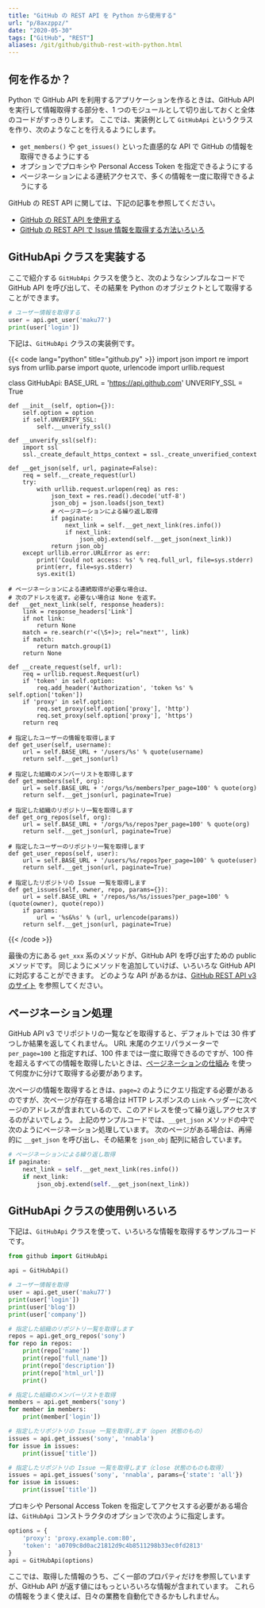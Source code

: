 ```yaml
---
title: "GitHub の REST API を Python から使用する"
url: "p/8axzppz/"
date: "2020-05-30"
tags: ["GitHub", "REST"]
aliases: /git/github/github-rest-with-python.html
---
```


何を作るか？
----

Python で GitHub API を利用するアプリケーションを作るときは、GitHub API を実行して情報取得する部分を、1 つのモジュールとして切り出しておくと全体のコードがすっきりします。
ここでは、実装例として `GitHubApi` というクラスを作り、次のようなことを行えるようにします。

- `get_members()` や `get_issues()` といった直感的な API で GitHub の情報を取得できるようにする
- オプションでプロキシや Personal Access Token を指定できるようにする
- ページネーションによる連続アクセスで、多くの情報を一度に取得できるようにする

GitHub の REST API に関しては、下記の記事を参照してください。

- [GitHub の REST API を使用する](/p/mprs3v6/)
- [GitHub の REST API で Issue 情報を取得する方法いろいろ](/p/uvoibwi/)


GitHubApi クラスを実装する
----

ここで紹介する `GitHubApi` クラスを使うと、次のようなシンプルなコードで GitHub API を呼び出して、その結果を Python のオブジェクトとして取得することができます。

```python
# ユーザー情報を取得する
user = api.get_user('maku77')
print(user['login'])
```

下記は、`GitHubApi` クラスの実装例です。

{{< code lang="python" title="github.py" >}}
import json
import re
import sys
from urllib.parse import quote, urlencode
import urllib.request

class GitHubApi:
    BASE_URL = 'https://api.github.com'
    UNVERIFY_SSL = True

    def __init__(self, option={}):
        self.option = option
        if self.UNVERIFY_SSL:
            self.__unverify_ssl()

    def __unverify_ssl(self):
        import ssl
        ssl._create_default_https_context = ssl._create_unverified_context

    def __get_json(self, url, paginate=False):
        req = self.__create_request(url)
        try:
            with urllib.request.urlopen(req) as res:
                json_text = res.read().decode('utf-8')
                json_obj = json.loads(json_text)
                # ページネーションによる繰り返し取得
                if paginate:
                    next_link = self.__get_next_link(res.info())
                    if next_link:
                        json_obj.extend(self.__get_json(next_link))
                return json_obj
        except urllib.error.URLError as err:
            print('Could not access: %s' % req.full_url, file=sys.stderr)
            print(err, file=sys.stderr)
            sys.exit(1)

    # ページネーションによる連続取得が必要な場合は、
    # 次のアドレスを返す。必要ない場合は None を返す。
    def __get_next_link(self, response_headers):
        link = response_headers['Link']
        if not link:
            return None
        match = re.search(r'<(\S+)>; rel="next"', link)
        if match:
            return match.group(1)
        return None

    def __create_request(self, url):
        req = urllib.request.Request(url)
        if 'token' in self.option:
            req.add_header('Authorization', 'token %s' % self.option['token'])
        if 'proxy' in self.option:
            req.set_proxy(self.option['proxy'], 'http')
            req.set_proxy(self.option['proxy'], 'https')
        return req

    # 指定したユーザーの情報を取得します
    def get_user(self, username):
        url = self.BASE_URL + '/users/%s' % quote(username)
        return self.__get_json(url)

    # 指定した組織のメンバーリストを取得します
    def get_members(self, org):
        url = self.BASE_URL + '/orgs/%s/members?per_page=100' % quote(org)
        return self.__get_json(url, paginate=True)

    # 指定した組織のリポジトリ一覧を取得します
    def get_org_repos(self, org):
        url = self.BASE_URL + '/orgs/%s/repos?per_page=100' % quote(org)
        return self.__get_json(url, paginate=True)

    # 指定したユーザーのリポジトリ一覧を取得します
    def get_user_repos(self, user):
        url = self.BASE_URL + '/users/%s/repos?per_page=100' % quote(user)
        return self.__get_json(url, paginate=True)

    # 指定したリポジトリの Issue 一覧を取得します
    def get_issues(self, owner, repo, params={}):
        url = self.BASE_URL + '/repos/%s/%s/issues?per_page=100' % (quote(owner), quote(repo))
        if params:
            url = '%s&%s' % (url, urlencode(params))
        return self.__get_json(url, paginate=True)
{{< /code >}}

最後の方にある `get_xxx` 系のメソッドが、GitHub API を呼び出すための public メソッドです。
同じようにメソッドを追加していけば、いろいろな GitHub API に対応することができます。
どのような API があるかは、[GitHub REST API v3 のサイト](https://developer.github.com/v3/) を参照してください。


ページネーション処理
----

GitHub API v3 でリポジトリの一覧などを取得すると、デフォルトでは 30 件ずつしか結果を返してくれません。
URL 末尾のクエリパラメーターで `per_page=100` と指定すれば、100 件までは一度に取得できるのですが、100 件を超えるすべての情報を取得したいときは、[ページネーションの仕組み](https://developer.github.com/v3/guides/traversing-with-pagination/) を使って何度かに分けて取得する必要があります。

次ページの情報を取得するときは、`page=2` のようにクエリ指定する必要があるのですが、次ページが存在する場合は HTTP レスポンスの `Link` ヘッダーに次ページのアドレスが含まれているので、このアドレスを使って繰り返しアクセスするのがよいでしょう。
上記のサンプルコードでは、`__get_json` メソッドの中で次のようにページネーション処理しています。
次のページがある場合は、再帰的に `__get_json` を呼び出し、その結果を `json_obj` 配列に結合しています。

```python
# ページネーションによる繰り返し取得
if paginate:
    next_link = self.__get_next_link(res.info())
    if next_link:
        json_obj.extend(self.__get_json(next_link))
```


GitHubApi クラスの使用例いろいろ
----

下記は、`GitHubApi` クラスを使って、いろいろな情報を取得するサンプルコードです。

```python
from github import GitHubApi

api = GitHubApi()

# ユーザー情報を取得
user = api.get_user('maku77')
print(user['login'])
print(user['blog'])
print(user['company'])

# 指定した組織のリポジトリ一覧を取得します
repos = api.get_org_repos('sony')
for repo in repos:
    print(repo['name'])
    print(repo['full_name'])
    print(repo['description'])
    print(repo['html_url'])
    print()

# 指定した組織のメンバーリストを取得
members = api.get_members('sony')
for member in members:
    print(member['login'])

# 指定したリポジトリの Issue 一覧を取得します（open 状態のもの）
issues = api.get_issues('sony', 'nnabla')
for issue in issues:
    print(issue['title'])

# 指定したリポジトリの Issue 一覧を取得します（close 状態のものも取得）
issues = api.get_issues('sony', 'nnabla', params={'state': 'all'})
for issue in issues:
    print(issue['title'])
```

プロキシや Personal Access Token を指定してアクセスする必要がある場合は、`GitHubApi` コンストラクタのオプションで次のように指定します。

```python
options = {
    'proxy': 'proxy.example.com:80',
    'token': 'a0709c8d0ac21812d9c4b8511298b33ec0fd2813'
}
api = GitHubApi(options)
```

ここでは、取得した情報のうち、ごく一部のプロパティだけを参照していますが、GitHub API が返す値にはもっといろいろな情報が含まれています。
これらの情報をうまく使えば、日々の業務を自動化できるかもしれません。

